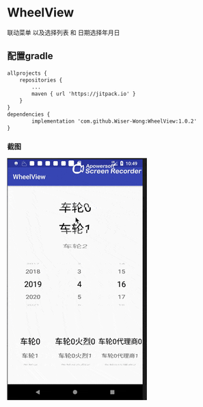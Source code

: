 # WheelView
联动菜单 以及选择列表 和 日期选择年月日
## 配置gradle 
    allprojects {
		repositories {
			...
			maven { url 'https://jitpack.io' }
		}
	}
    dependencies {
	        implementation 'com.github.Wiser-Wong:WheelView:1.0.2'
	}
### 截图

![images](https://github.com/Wiser-Wong/WheelView/blob/master/images/wheel.gif)
